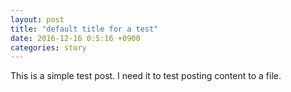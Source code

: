 ```yaml
--- 
layout: post
title: "default title for a test"
date: 2016-12-16 0:5:16 +0900
categories: story
---
```


This is a simple test post. I need it to test posting content to a file.
